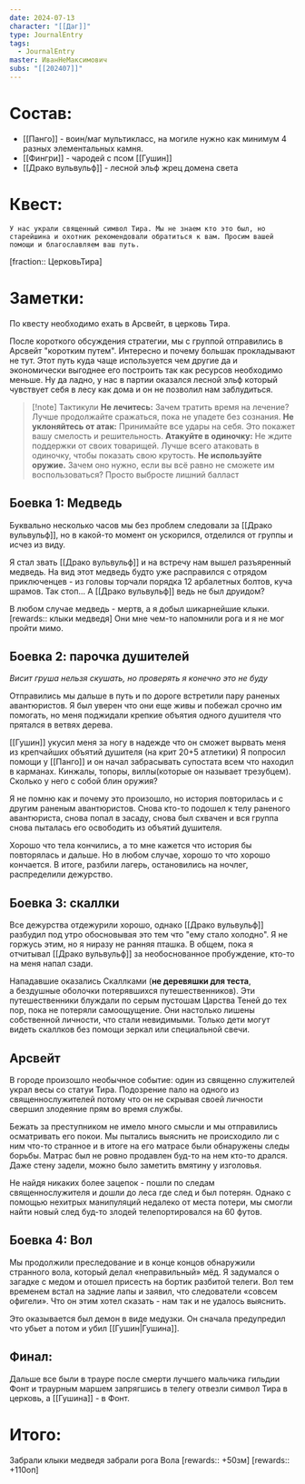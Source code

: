 ```yaml
---
date: 2024-07-13
character: "[[Даг]]"
type: JournalEntry
tags:
  - JournalEntry
master: ИванНеМаксимович
subs: "[[202407]]"
---
```

# Состав:
- [[Панго]] - воин/маг мультикласс, на могиле нужно как минимум 4 разных элементальных камня.
- [[Фингри]] - чародей с псом [[Гушин]]
- [[Драко вульвульф]] - лесной эльф жрец домена света
# Квест:
```
У нас украли священный символ Тира. Мы не знаем кто это был, но старейшина и охотник рекомендовали обратиться к вам. Просим вашей помощи и благославляем ваш путь.
```
[fraction:: ЦерковьТира]
# Заметки:
По квесту необходимо ехать в Арсвейт, в церковь Тира.

После короткого обсуждения стратегии, мы с группой отправились в Арсвейт "коротким путем". Интересно и почему большак прокладывают не тут. Этот путь куда чаще используется чем другие да и экономически выгоднее его построить так как ресурсов необходимо меньше. Ну да ладно, у нас в партии оказался лесной эльф который чувствует себя в лесу как дома и он не позволил нам заблудиться.

> [!note] Тактикули
> **Не лечитесь:** Зачем тратить время на лечение? Лучше продолжайте сражаться, пока не упадете без сознания.
> **Не уклоняйтесь от атак:** Принимайте все удары на себя. Это покажет вашу смелость и решительность.
> **Атакуйте в одиночку:** Не ждите поддержки от своих товарищей. Лучше всего атаковать в одиночку, чтобы показать свою крутость.
> **Не используйте оружие.** Зачем оно нужно, если вы всё равно не сможете им воспользоваться? Просто выбросте лишний балласт

## Боевка 1: Медведь
Буквально несколько часов мы без проблем следовали за [[Драко вульвульф]], но в какой-то момент он ускорился, отделился от группы и исчез из виду.

Я стал звать [[Драко вульвульф]] и на встречу нам вышел разъяренный медведь. На вид этот медведь будто уже расправился с отрядом приключенцев - из головы торчали порядка 12 арбалетных болтов, куча шрамов. Так стоп... А [[Драко вульвульф]] ведь не был друидом?

В любом случае медведь - мертв, а я добыл шикарнейшие клыки. [rewards:: клыки медведя] Они мне чем-то напомнили рога и я не мог пройти мимо.

## Боевка 2: парочка душителей
_Висит груша нельзя скушать, но проверять я конечно это не буду_

Отправились мы дальше в путь и по дороге встретили пару раненых авантюристов. Я был уверен что они еще живы и побежал срочно им помогать, но меня поджидали крепкие объятия одного душителя что прятался в ветвях дерева.

[[Гушин]] укусил меня за ногу в надежде что он сможет вырвать меня из крепчайших объятий душителя (на крит 20+5 атлетики)
Я попросил помощи у [[Панго]] и он начал забрасывать супостата всем что находил в карманах. Кинжалы, топоры, виллы(которые он называет трезубцем). Сколько у него с собой блин оружия?

Я не помню как и почему это произошло, но история повторилась и с другим раненым авантюристов. Снова кто-то подошел к телу раненого авантюриста, снова попал в засаду, снова был схвачен и вся группа снова пыталась его освободить из объятий душителя.

Хорошо что тела кончились, а то мне кажется что история бы повторялась и дальше. Но в любом случае, хорошо то что хорошо кончается. В итоге, разбили лагерь, остановились на ночлег, распределили дежурство.
## Боевка 3: скаллки
Все дежурства отдежурили хорошо, однако [[Драко вульвульф]] разбудил под утро обосновывая это тем что "ему стало холодно". Я не горжусь этим, но я ниразу не ранняя пташка. В общем, пока я отчитывал [[Драко вульвульф]] за необоснованное пробуждение, кто-то на меня напал сзади.

Нападавшие оказались Скаллками (**не деревяшки для теста**, а бездушные оболочки потерявшихся путешественников). Эти путешественники блуждали по серым пустошам Царства Теней до тех пор, пока не потеряли самоощущение. Они настолько лишены собственной личности, что стали невидимыми. Только дети могут видеть скаллков без помощи зеркал или специальной свечи.
## Арсвейт
В городе произошло необычное событие: один из священно служителей украл весы со статуи Тира. Подозрение пало на одного из священнослужителей потому что он не скрывая своей личности свершил злодеяние прям во время службы. 

Бежать за преступником не имело много смысли и мы отправились осматривать его покои. Мы пытались выяснить не происходило ли с ним что-то странное и в итоге на его матрасе были обнаружены следы борьбы. Матрас был не ровно продавлен буд-то на нем кто-то дрался. Даже стену задели, можно было заметить вмятину у изголовья.

Не найдя никаких более зацепок - пошли по следам священнослужителя и дошли до леса где след и был потерян. Однако с помощью нехитрых манипуляций недалеко от места потери, мы смогли найти новый след буд-то злодей телепортировался на 60 футов. 

## Боевка 4: Вол
Мы продолжили преследование и в конце концов обнаружили странного вола, который делал «неправильный» мёд. Я задумался о загадке с медом и отошел присесть на бортик разбитой телеги. Вол тем временем встал на задние лапы и заявил, что следователи «совсем офигели». Что он этим хотел сказать - нам так и не удалось выяснить.

Это оказывается был демон в виде медузки. Он сначала предупредил что убьет а потом и убил [[Гушин|Гушина]].

## Финал:
Дальше все были в трауре после смерти лучшего мальчика гильдии Фонт и траурным маршем запрягшись в телегу отвезли символ Тира в церковь, а [[Гушина]] - в Фонт.
# Итого:
Забрали клыки медведя
забрали рога Вола
[rewards:: +50зм]
[rewards:: +110оп]
